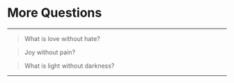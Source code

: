 # More Questions

---

>What is love without hate?  

>Joy without pain?  

>What is light without darkness?

---